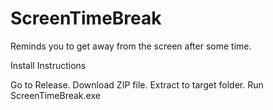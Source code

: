 # ScreenTimeBreak
Reminds you to get away from the screen after some time.

Install Instructions

Go to Release. Download ZIP file. Extract to target folder. Run ScreenTimeBreak.exe
